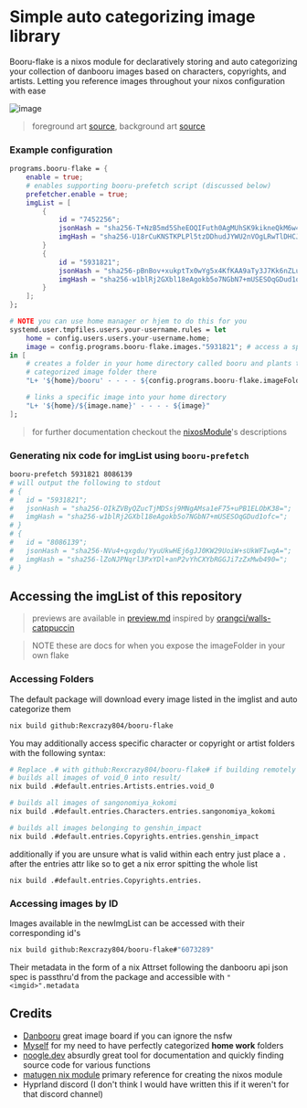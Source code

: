 # Simple auto categorizing image library
Booru-flake is a nixos module for declaratively storing and auto categorizing
your collection of danbooru images based on characters, copyrights, and artists.
Letting you reference images throughout your nixos configuration with ease

![image](https://github.com/user-attachments/assets/d70455ef-bd02-4658-bd42-a02c8c6d3c74)
> foreground art [source](https://i.pximg.net/img-original/img/2024/05/09/18/11/59/118574918_p0.jpg), background art [source](https://x.com/SpiritCrisisDAL/status/1585472858385395713)

### Example configuration
```nix
programs.booru-flake = {
    enable = true;
    # enables supporting booru-prefetch script (discussed below)
    prefetcher.enable = true; 
    imgList = [
        {
            id = "7452256";
            jsonHash = "sha256-T+NzB5md5SheEOQIFuth0AgMUhSK9kikneQkM6w4XhQ=";
            imgHash = "sha256-U18rCuKNSTKPLPl5tzDDhudJYWU2nVOgLRwTlDHCJJ4=";
        }
        {
            id = "5931821";
            jsonHash = "sha256-pBnBov+xukptTx0wYg5x4KfKAA9aTy3J7Kk6nZLuohM=";
            imgHash = "sha256-w1blRj2GXbl18eAgokb5o7NGbN7+mUSESOqGDud1ofc=";
        }
    ];
};

# NOTE you can use home manager or hjem to do this for you
systemd.user.tmpfiles.users.your-username.rules = let
    home = config.users.users.your-username.home;
    image = config.programs.booru-flake.images."5931821"; # access a specific image
in [
    # creates a folder in your home directory called booru and plants the auto
    # categorized image folder there
    "L+ '${home}/booru' - - - - ${config.programs.booru-flake.imageFolder}"

    # links a specific image into your home directory
    "L+ '${home}/${image.name}' - - - - ${image}" 
];
```
> for further documentation checkout the [nixosModule](nix/nixosModule.nix)'s descriptions

### Generating nix code for imgList using `booru-prefetch`
```sh
booru-prefetch 5931821 8086139
# will output the following to stdout
# {
#   id = "5931821";
#   jsonHash = "sha256-OIkZVByQZucTjMDSsj9MNgAMsa1eF75+uPB1ELObK38=";
#   imgHash = "sha256-w1blRj2GXbl18eAgokb5o7NGbN7+mUSESOqGDud1ofc=";
# }
# {
#   id = "8086139";
#   jsonHash = "sha256-NVu4+qxgdu/YyuUkwHEj6gJJ0KW29UoiW+sUkWFIwqA=";
#   imgHash = "sha256-lZoNJPNqrl3PxYDl+anP2vYhCXYbRGGJi7zZxMwb490=";
# }
```

## Accessing the imgList of this repository
> previews are available in [preview.md](preview.md) inspired by [orangci/walls-catppuccin](https://github.com/orangci/walls-catppuccin-mocha)

> NOTE these are docs for when you expose the imageFolder in your own flake 

### Accessing Folders
The default package will download every image listed in the imglist and auto
categorize them
```sh
nix build github:Rexcrazy804/booru-flake
```

You may additionally access specific character or copyright or artist folders
with the following syntax:
```sh
# Replace .# with github:Rexcrazy804/booru-flake# if building remotely
# builds all images of void_0 into result/
nix build .#default.entries.Artists.entries.void_0

# builds all images of sangonomiya_kokomi
nix build .#default.entries.Characters.entries.sangonomiya_kokomi

# builds all images belonging to genshin_impact
nix build .#default.entries.Copyrights.entries.genshin_impact
```
additionally if you are unsure what is valid within each entry just place a `.` after the
entries attr like so to get a nix error spitting the whole list
```
nix build .#default.entries.Copyrights.entries.
```

### Accessing images by ID
Images available in the newImgList can be accessed with their corresponding
id's
```sh
nix build github:Rexcrazy804/booru-flake#"6073289"
```

Their metadata in the form of a nix Attrset following the danbooru api json
spec is passthru'd from the package and accessible with `"<imgid>".metadata`


## Credits
- [Danbooru](https://danbooru.donmai.us/) great image board if you can ignore
the nsfw
- [Myself](https://github.com/Rexcrazy804) for my need to have perfectly
categorized **home work** folders
- [noogle.dev](https://noogle.dev/) absurdly great tool for documentation and
quickly finding source code for various functions
- [matugen nix module](https://github.com/InioX/matugen) primary reference for creating the nixos module
- Hyprland discord (I don't think I would have written this if it weren't for that discord channel)
